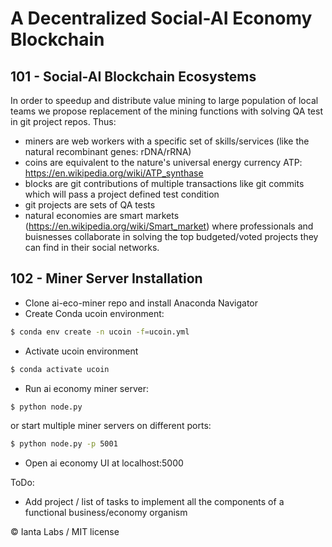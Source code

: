 # A Decentralized Social-AI Economy Blockchain

## 101 - Social-AI Blockchain Ecosystems

In order to speedup and distribute value mining to large population of local teams we propose replacement of the mining functions with solving QA test in git project repos.
Thus: 
- miners are web workers with a specific set of skills/services (like the natural recombinant genes: rDNA/rRNA) 
- coins are equivalent to the nature's universal energy currency ATP: https://en.wikipedia.org/wiki/ATP_synthase
- blocks are git contributions of multiple transactions like git commits which will pass a project defined test condition
- git projects are sets of QA tests
- natural economies are smart markets (https://en.wikipedia.org/wiki/Smart_market) where professionals and buisnesses collaborate in solving the top budgeted/voted projects they can find in their social networks.

## 102 - Miner Server Installation

- Clone ai-eco-miner repo and install Anaconda Navigator
- Create Conda ucoin environment:
```bash
$ conda env create -n ucoin -f=ucoin.yml
```
- Activate ucoin environment
```bash
$ conda activate ucoin
```
- Run ai economy miner server:
```bash
$ python node.py 
```
or start multiple miner servers on different ports:
```bash
$ python node.py -p 5001
```
- Open ai economy UI at localhost:5000

ToDo: 
- Add project / list of tasks to implement all the components of a functional business/economy organism 

© Ianta Labs / MIT license
